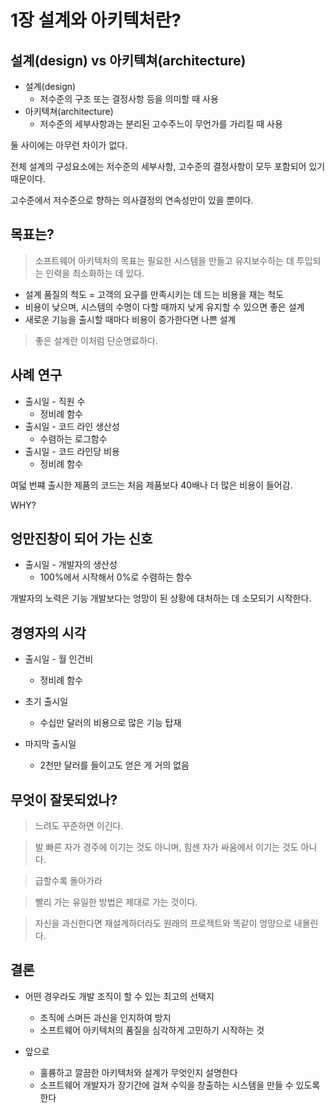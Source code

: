 # 1장 설계와 아키텍처란?

## 설계(design) vs 아키텍쳐(architecture)

- 설계(design)
    - 저수준의 구조 또는 결정사항 등을 의미할 때 사용
- 아키텍쳐(architecture)
    - 저수준의 세부사항과는 분리된 고수주느이 무언가를 가리킬 때 사용

둘 사이에는 아무런 차이가 없다.

전체 설계의 구성요소에는 저수준의 세부사항, 고수준의 결정사항이 모두 포함되어 있기 때문이다.

고수준에서 저수준으로 향하는 의사결정의 연속성만이 있을 뿐이다.

## 목표는?

> 소프트웨어 아키텍처의 목표는 필요한 시스템을 만들고 유지보수하는 데 투입되는 인력을 최소화하는 데 있다.

- 설계 품질의 척도 = 고객의 요구를 만족시키는 데 드는 비용을 재는 척도
- 비용이 낮으며, 시스템의 수명이 다할 때까지 낮게 유지할 수 있으면 좋은 설계
- 새로운 기능을 출시할 때마다 비용이 증가한다면 나쁜 설계

> 좋은 설계란 이처럼 단순명료하다.

## 사례 연구

- 출시일 - 직원 수
    - 정비례 함수
- 출시일 - 코드 라인 생산성
    - 수렴하는 로그함수
- 출시일 - 코드 라인당 비용
    - 정비례 함수

여덟 번쨰 출시한 제품의 코드는 처음 제품보다 40배나 더 많은 비용이 들어감.

WHY?

## 엉만진창이 되어 가는 신호

- 출시일 - 개발자의 생산성
    - 100%에서 시작해서 0%로 수렴하는 함수

개발자의 노력은 기능 개발보다는 엉망이 된 상황에 대처하는 데 소모되기 시작한다.

## 경영자의 시각

- 출시일 - 월 인건비
    - 정비례 함수

- 초기 출시일
    - 수십만 달러의 비용으로 많은 기능 탑재
- 마지막 출시일
    - 2천만 달러를 들이고도 얻은 게 거의 없음

## 무엇이 잘못되었나?

> 느려도 꾸준하면 이긴다.

> 발 빠른 자가 경주에 이기는 것도 아니며, 힘센 자가 싸움에서 이기는 것도 아니다.

> 급할수록 돌아가라

> 빨리 가는 유일한 방법은 제대로 가는 것이다.

> 자신을 과신한다면 재설계하더라도 원래의 프로젝트와 똑같이 엉망으로 내몰린다.

## 결론

- 어떤 경우라도 개발 조직이 할 수 있는 최고의 선택지
    - 조직에 스며든 과신을 인지하여 방지
    - 소프트웨어 아키텍처의 품질을 심각하게 고민하기 시작하는 것

- 앞으로
    - 훌륭하고 깔끔한 아키텍처와 설계가 무엇인지 설명한다
    - 소프트웨어 개발자가 장기간에 걸쳐 수익을 창출하는 시스템을 만들 수 있도록 한다
